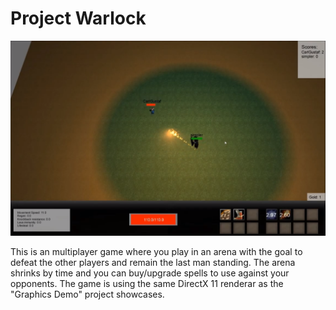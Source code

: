# Project Warlock

![Image](projectwarlock.png)

This is an multiplayer game where you play in an arena with the goal to defeat the other players and remain the last man standing.
The arena shrinks by time and you can buy/upgrade spells to use against your opponents.
The game is using the same DirectX 11 renderar as the "Graphics Demo" project showcases.